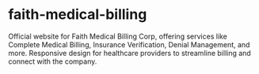 # faith-medical-billing
Official website for Faith Medical Billing Corp, offering services like Complete Medical Billing, Insurance Verification, Denial Management, and more. Responsive design for healthcare providers to streamline billing and connect with the company.

